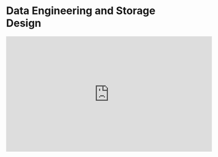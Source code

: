 # Data Engineering and Storage Design

<iframe width="560" height="315" src="https://www.youtube.com/embed/7IiAQmWfW3I" title="YouTube video player" frameborder="0" allow="accelerometer; autoplay; clipboard-write; encrypted-media; gyroscope; picture-in-picture" allowfullscreen></iframe>